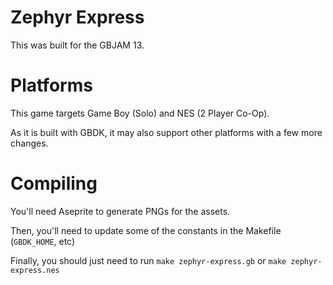 # Zephyr Express

This was built for the GBJAM 13.

# Platforms

This game targets Game Boy (Solo) and NES (2 Player Co-Op).

As it is built with GBDK, it may also support other platforms with a few more changes.

# Compiling

You'll need Aseprite to generate PNGs for the assets.

Then, you'll need to update some of the constants in the Makefile (`GBDK_HOME`, etc)

Finally, you should just need to run `make zephyr-express.gb` or `make zephyr-express.nes`